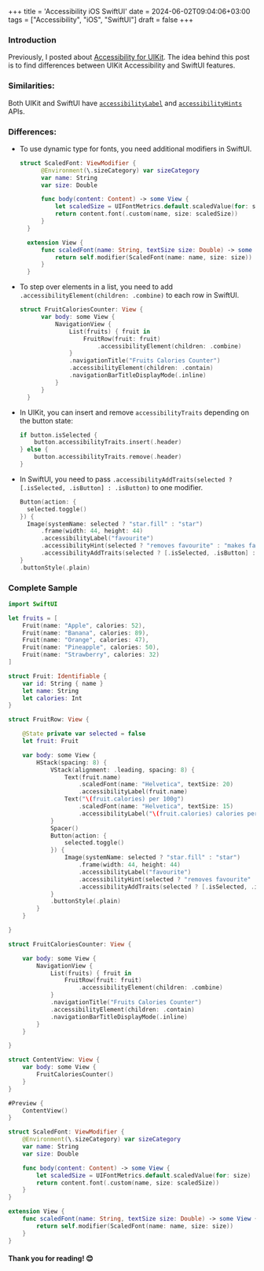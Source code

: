 +++
title = 'Accessibility iOS SwiftUI'
date = 2024-06-02T09:04:06+03:00
tags = ["Accessibility", "iOS", "SwiftUI"]
draft = false
+++

### Introduction
Previously, I posted about [Accessibility for UIKit](https://dmytros.blog/posts/accessibility-ios-uikit/). The idea behind this post is to find differences between UIKit Accessibility and SwiftUI features.

### Similarities:
Both UIKit and SwiftUI have [`accessibilityLabel`](https://developer.apple.com/documentation/objectivec/nsobject/1615181-accessibilitylabel) and [`accessibilityHints`](https://developer.apple.com/documentation/objectivec/nsobject/1615093-accessibilityhint) APIs.

### Differences:
- To use dynamic type for fonts, you need additional modifiers in SwiftUI.
  ``` swift
  struct ScaledFont: ViewModifier {
        @Environment(\.sizeCategory) var sizeCategory
        var name: String
        var size: Double

        func body(content: Content) -> some View {
            let scaledSize = UIFontMetrics.default.scaledValue(for: size)
            return content.font(.custom(name, size: scaledSize))
        }
    }

    extension View {
        func scaledFont(name: String, textSize size: Double) -> some View {
            return self.modifier(ScaledFont(name: name, size: size))
        }
    }
  ```
- To step over elements in a list, you need to add `.accessibilityElement(children: .combine)` to each row in SwiftUI.
  ``` swift
  struct FruitCaloriesCounter: View {
        var body: some View {
            NavigationView {
                List(fruits) { fruit in
                    FruitRow(fruit: fruit)
                        .accessibilityElement(children: .combine)
                }
                .navigationTitle("Fruits Calories Counter")
                .accessibilityElement(children: .contain)
                .navigationBarTitleDisplayMode(.inline)
            }
        }
    }
  ```
- In UIKit, you can insert and remove `accessibilityTraits` depending on the button state:
  ``` swift
  if button.isSelected {
      button.accessibilityTraits.insert(.header)
  } else {
      button.accessibilityTraits.remove(.header)
  }
  ```
- In SwiftUI, you need to pass `.accessibilityAddTraits(selected ? [.isSelected, .isButton] : .isButton)` to one modifier.
  ``` swift
  Button(action: {
    selected.toggle()
  }) {
    Image(systemName: selected ? "star.fill" : "star")
        .frame(width: 44, height: 44)
        .accessibilityLabel("favourite")
        .accessibilityHint(selected ? "removes favourite" : "makes favourite")
        .accessibilityAddTraits(selected ? [.isSelected, .isButton] : .isButton)
  }
  .buttonStyle(.plain)
  ```

### Complete Sample
``` swift
import SwiftUI

let fruits = [
    Fruit(name: "Apple", calories: 52),
    Fruit(name: "Banana", calories: 89),
    Fruit(name: "Orange", calories: 47),
    Fruit(name: "Pineapple", calories: 50),
    Fruit(name: "Strawberry", calories: 32)
]

struct Fruit: Identifiable {
    var id: String { name }
    let name: String
    let calories: Int
}

struct FruitRow: View {

    @State private var selected = false
    let fruit: Fruit

    var body: some View {
        HStack(spacing: 8) {
            VStack(alignment: .leading, spacing: 8) {
                Text(fruit.name)
                    .scaledFont(name: "Helvetica", textSize: 20)
                    .accessibilityLabel(fruit.name)
                Text("\(fruit.calories) per 100g")
                    .scaledFont(name: "Helvetica", textSize: 15)
                    .accessibilityLabel("\(fruit.calories) calories per 100 grams")
            }
            Spacer()
            Button(action: {
                selected.toggle()
            }) {
                Image(systemName: selected ? "star.fill" : "star")
                    .frame(width: 44, height: 44)
                    .accessibilityLabel("favourite")
                    .accessibilityHint(selected ? "removes favourite" : "makes favourite")
                    .accessibilityAddTraits(selected ? [.isSelected, .isButton] : .isButton)
            }
            .buttonStyle(.plain)
        }
    }

}

struct FruitCaloriesCounter: View {

    var body: some View {
        NavigationView {
            List(fruits) { fruit in
                FruitRow(fruit: fruit)
                    .accessibilityElement(children: .combine)
            }
            .navigationTitle("Fruits Calories Counter")
            .accessibilityElement(children: .contain)
            .navigationBarTitleDisplayMode(.inline)
        }
    }

}

struct ContentView: View {
    var body: some View {
        FruitCaloriesCounter()
    }
}

#Preview {
    ContentView()
}

struct ScaledFont: ViewModifier {
    @Environment(\.sizeCategory) var sizeCategory
    var name: String
    var size: Double

    func body(content: Content) -> some View {
        let scaledSize = UIFontMetrics.default.scaledValue(for: size)
        return content.font(.custom(name, size: scaledSize))
    }
}

extension View {
    func scaledFont(name: String, textSize size: Double) -> some View {
        return self.modifier(ScaledFont(name: name, size: size))
    }
}
```

#### Thank you for reading! 😊
